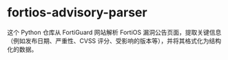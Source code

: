 # fortios-advisory-parser
这个 Python 仓库从 FortiGuard 网站解析 FortiOS 漏洞公告页面，提取关键信息（例如发布日期、严重性、CVSS 评分、受影响的版本等），并将其格式化为结构化的数据。
